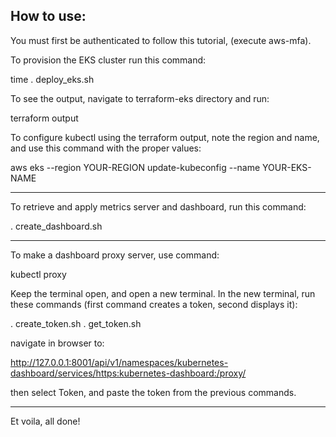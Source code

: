 How to use:
-------------------------------------------------------------------------------
You must first be authenticated to follow this tutorial, (execute aws-mfa).

To provision the EKS cluster run this command:

time . deploy_eks.sh

To see the output, navigate to terraform-eks directory and run:

terraform output

To configure kubectl using the terraform output, note the region and name, and
use this command with the proper values:

aws eks --region YOUR-REGION update-kubeconfig --name YOUR-EKS-NAME

-------------------------------------------------------------------------------
To retrieve and apply metrics server and dashboard, run this command:

. create_dashboard.sh

-------------------------------------------------------------------------------
To make a dashboard proxy server, use command:

kubectl proxy

Keep the terminal open, and open a new terminal. In the new terminal, run these
commands (first command creates a token, second displays it):

. create_token.sh
. get_token.sh

navigate in browser to:

http://127.0.0.1:8001/api/v1/namespaces/kubernetes-dashboard/services/https:kubernetes-dashboard:/proxy/

then select Token, and paste the token from the previous commands.

-------------------------------------------------------------------------------
Et voila, all done!


